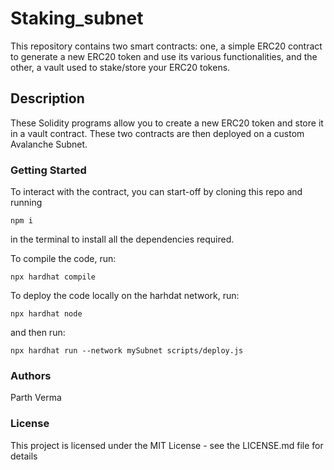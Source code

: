 # Staking_subnet

This repository contains two smart contracts: one, a simple ERC20 contract to generate a new ERC20 token and use its various functionalities, and the other, a vault used to stake/store your ERC20 tokens.

## Description

These Solidity programs allow you to create a new ERC20 token and store it in a vault contract. These two contracts are then deployed on a custom Avalanche Subnet.

### Getting Started

To interact with the contract, you can start-off by cloning this repo and running

```
npm i
```

in the terminal to install all the dependencies required.

To compile the code, run:

```
npx hardhat compile
```

To deploy the code locally on the harhdat network, run:

```
npx hardhat node
```

and then run:

```
npx hardhat run --network mySubnet scripts/deploy.js
```

### Authors

Parth Verma

### License

This project is licensed under the MIT License - see the LICENSE.md file for details
